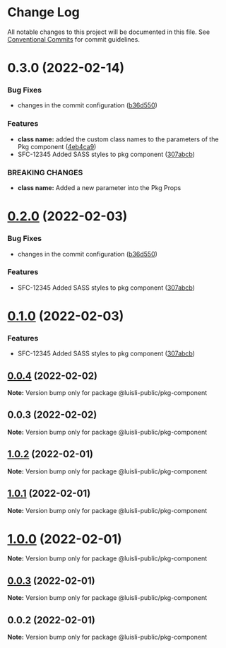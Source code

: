 # Change Log

All notable changes to this project will be documented in this file.
See [Conventional Commits](https://conventionalcommits.org) for commit guidelines.

# 0.3.0 (2022-02-14)


### Bug Fixes

* changes in the commit configuration ([b36d550](https://github.com/luisli88/test-nx-lerna/commit/b36d550b8ca4887a8bb2a579dffe1b73172cf525))


### Features

* **class name:** added the custom class names to the parameters of the Pkg component ([4eb4ca9](https://github.com/luisli88/test-nx-lerna/commit/4eb4ca971d9e09eacc8b92a95915095f31fe2bf4))
* SFC-12345 Added SASS styles to pkg component ([307abcb](https://github.com/luisli88/test-nx-lerna/commit/307abcb510547924c35a028bd4ac91413470d6cf))


### BREAKING CHANGES

* **class name:** Added a new parameter into the Pkg Props





# [0.2.0](https://github.com/luisli88/test-nx-lerna/compare/@luisli-public/pkg-component@0.0.4...@luisli-public/pkg-component@0.2.0) (2022-02-03)


### Bug Fixes

* changes in the commit configuration ([b36d550](https://github.com/luisli88/test-nx-lerna/commit/b36d550b8ca4887a8bb2a579dffe1b73172cf525))


### Features

* SFC-12345 Added SASS styles to pkg component ([307abcb](https://github.com/luisli88/test-nx-lerna/commit/307abcb510547924c35a028bd4ac91413470d6cf))





# [0.1.0](https://github.com/luisli88/test-nx-lerna/compare/@luisli-public/pkg-component@0.0.4...@luisli-public/pkg-component@0.1.0) (2022-02-03)


### Features

* SFC-12345 Added SASS styles to pkg component ([307abcb](https://github.com/luisli88/test-nx-lerna/commit/307abcb510547924c35a028bd4ac91413470d6cf))





## [0.0.4](https://github.com/luisli88/test-nx-lerna/compare/@luisli-public/pkg-component@0.0.3...@luisli-public/pkg-component@0.0.4) (2022-02-02)

**Note:** Version bump only for package @luisli-public/pkg-component





## 0.0.3 (2022-02-02)

**Note:** Version bump only for package @luisli-public/pkg-component





## [1.0.2](https://github.com/luisli-public/test-nx-lerna/compare/@luisli-public/pkg-component@0.0.2...@luisli-public/pkg-component@1.0.2) (2022-02-01)

**Note:** Version bump only for package @luisli-public/pkg-component





## [1.0.1](https://github.com/luisli-public/test-nx-lerna/compare/@luisli-public/pkg-component@0.0.2...@luisli-public/pkg-component@1.0.1) (2022-02-01)

**Note:** Version bump only for package @luisli-public/pkg-component





# [1.0.0](https://github.com/luisli-public/test-nx-lerna/compare/@luisli-public/pkg-component@0.0.2...@luisli-public/pkg-component@1.0.0) (2022-02-01)

**Note:** Version bump only for package @luisli-public/pkg-component





## [0.0.3](https://github.com/luisli-public/test-nx-lerna/compare/@luisli-public/pkg-component@0.0.2...@luisli-public/pkg-component@0.0.3) (2022-02-01)

**Note:** Version bump only for package @luisli-public/pkg-component





## 0.0.2 (2022-02-01)

**Note:** Version bump only for package @luisli-public/pkg-component
